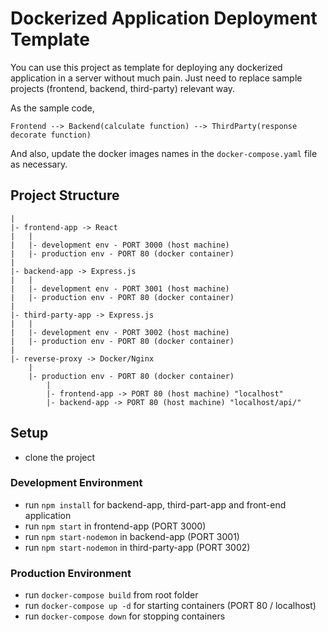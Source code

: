 # Dockerized Application Deployment Template

You can use this project as template for deploying any dockerized application in a server without much pain.
Just need to replace sample projects (frontend, backend, third-party) relevant way.

As the sample code,
```
Frontend --> Backend(calculate function) --> ThirdParty(response decorate function)
```

And also, update the docker images names in the `docker-compose.yaml` file as necessary.


## Project Structure

```
|
|- frontend-app -> React
|   |
|   |- development env - PORT 3000 (host machine)
|   |- production env - PORT 80 (docker container)
|
|- backend-app -> Express.js
|   |
|   |- development env - PORT 3001 (host machine)
|   |- production env - PORT 80 (docker container)
|
|- third-party-app -> Express.js
|   |
|   |- development env - PORT 3002 (host machine)
|   |- production env - PORT 80 (docker container)
|
|- reverse-proxy -> Docker/Nginx
    |
    |- production env - PORT 80 (docker container)
        |
        |- frontend-app -> PORT 80 (host machine) "localhost"
        |- backend-app -> PORT 80 (host machine) "localhost/api/"
```

## Setup

- clone the project

### Development Environment

- run `npm install` for backend-app, third-part-app and front-end application
- run `npm start` in frontend-app (PORT 3000)
- run `npm start-nodemon` in backend-app (PORT 3001)
- run `npm start-nodemon` in third-party-app (PORT 3002)

### Production Environment

- run `docker-compose build` from root folder
- run `docker-compose up -d` for starting containers (PORT 80 / localhost)
- run `docker-compose down` for stopping containers
